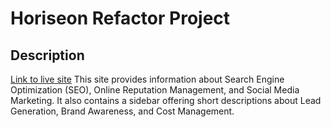 # Horiseon Refactor Project

## Description
[Link to live site]()
This site provides information about Search Engine Optimization (SEO), Online Reputation Management, and Social Media Marketing. It also contains a sidebar offering short descriptions about Lead Generation, Brand Awareness, and Cost Management.

